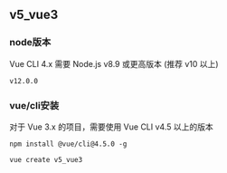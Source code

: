 ## v5_vue3

### node版本
Vue CLI 4.x 需要 Node.js v8.9 或更高版本 (推荐 v10 以上)
```
v12.0.0
```

### vue/cli安装

对于 Vue 3.x 的项目，需要使用 Vue CLI v4.5 以上的版本

```
npm install @vue/cli@4.5.0 -g

vue create v5_vue3
```

